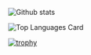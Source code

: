![Github stats](https://github-readme-stats.vercel.app/api?username=loopysquare&theme=highcontrast&show_icons=true&count_private=true)

![Top Languages Card](https://github-readme-stats.vercel.app/api/top-langs/?username=loopysquare)

[![trophy](https://github-profile-trophy.vercel.app/?username=loopysquare&theme=onedark)](https://github.com/loopysquare/github-profile-trophy)

<!--
**LoopySquare/loopysquare** is a ✨ _special_ ✨ repository because its `README.md` (this file) appears on your GitHub profile.

Here are some ideas to get you started:

- 🔭 I’m currently working on ...
- 🌱 I’m currently learning ...
- 👯 I’m looking to collaborate on ...
- 🤔 I’m looking for help with ...
- 💬 Ask me about ...
- 📫 How to reach me: ...
- 😄 Pronouns: ...
- ⚡ Fun fact: ...
-->
